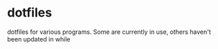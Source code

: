 # dotfiles

dotfiles for various programs. Some are currently in use, others haven't been updated in while
